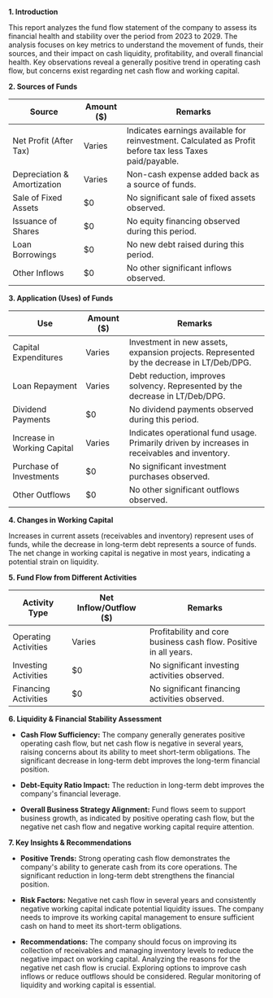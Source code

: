 **1. Introduction**

This report analyzes the fund flow statement of the company to assess its financial health and stability over the period from 2023 to 2029.  The analysis focuses on key metrics to understand the movement of funds, their sources, and their impact on cash liquidity, profitability, and overall financial health.  Key observations reveal a generally positive trend in operating cash flow, but concerns exist regarding net cash flow and working capital.

**2. Sources of Funds**

| Source                       | Amount ($) | Remarks                                               |
|------------------------------|------------|-------------------------------------------------------|
| Net Profit (After Tax)       | Varies     | Indicates earnings available for reinvestment.  Calculated as Profit before tax less Taxes paid/payable.        |
| Depreciation & Amortization  | Varies     | Non-cash expense added back as a source of funds.     |
| Sale of Fixed Assets         | $0         | No significant sale of fixed assets observed.         |
| Issuance of Shares           | $0         | No equity financing observed during this period.                 |
| Loan Borrowings              | $0         | No new debt raised during this period.               |
| Other Inflows                | $0         | No other significant inflows observed.                       |


**3. Application (Uses) of Funds**

| **Use**                        | **Amount ($)** | **Remarks**                                      |
|--------------------------------|----------------|--------------------------------------------------|
| Capital Expenditures           | Varies        | Investment in new assets, expansion projects.  Represented by the decrease in LT/Deb/DPG.    |
| Loan Repayment                 | Varies        | Debt reduction, improves solvency. Represented by the decrease in LT/Deb/DPG.               |
| Dividend Payments              | $0            | No dividend payments observed during this period.                   |
| Increase in Working Capital    | Varies        | Indicates operational fund usage.  Primarily driven by increases in receivables and inventory.                |
| Purchase of Investments        | $0            | No significant investment purchases observed.            |
| Other Outflows                 | $0            | No other significant outflows observed.                 |


**4. Changes in Working Capital**

Increases in current assets (receivables and inventory) represent uses of funds, while the decrease in long-term debt represents a source of funds.  The net change in working capital is negative in most years, indicating a potential strain on liquidity.

**5. Fund Flow from Different Activities**

| **Activity Type**        | **Net Inflow/Outflow ($)** | **Remarks**                                |
|--------------------------|----------------------------|--------------------------------------------|
| Operating Activities     | Varies                        | Profitability and core business cash flow.  Positive in all years. |
| Investing Activities     | $0                           | No significant investing activities observed.              |
| Financing Activities     | $0                           | No significant financing activities observed.              |


**6. Liquidity & Financial Stability Assessment**

* **Cash Flow Sufficiency:** The company generally generates positive operating cash flow, but net cash flow is negative in several years, raising concerns about its ability to meet short-term obligations.  The significant decrease in long-term debt improves the long-term financial position.

* **Debt-Equity Ratio Impact:** The reduction in long-term debt improves the company's financial leverage.

* **Overall Business Strategy Alignment:** Fund flows seem to support business growth, as indicated by positive operating cash flow, but the negative net cash flow and negative working capital require attention.


**7. Key Insights & Recommendations**

* **Positive Trends:** Strong operating cash flow demonstrates the company's ability to generate cash from its core operations.  The significant reduction in long-term debt strengthens the financial position.

* **Risk Factors:** Negative net cash flow in several years and consistently negative working capital indicate potential liquidity issues.  The company needs to improve its working capital management to ensure sufficient cash on hand to meet its short-term obligations.

* **Recommendations:** The company should focus on improving its collection of receivables and managing inventory levels to reduce the negative impact on working capital.  Analyzing the reasons for the negative net cash flow is crucial.  Exploring options to improve cash inflows or reduce outflows should be considered.  Regular monitoring of liquidity and working capital is essential.